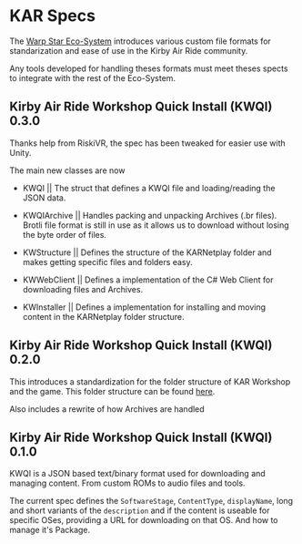# KAR Specs
The [Warp Star Eco-System]() introduces various custom file formats for standarization and ease of use in the Kirby Air Ride community.

Any tools developed for handling theses formats must meet theses spects to integrate with the rest of the Eco-System.

## Kirby Air Ride Workshop Quick Install (KWQI) 0.3.0

Thanks help from RiskiVR, the spec has been tweaked for easier use with Unity.

The main new classes are now

- KWQI || The struct that defines a KWQI file and loading/reading the JSON data.

- KWQIArchive || Handles packing and unpacking Archives (.br files). Brotli file format is still in use as it allows us to download without losing the byte order of files.

- KWStructure || Defines the structure of the KARNetplay folder and makes getting specific files and folders easy.

- KWWebClient || Defines a implementation of the C# Web Client for downloading files and Archives.

- KWInstaller || Defines a implementation for installing and moving content in the KARNetplay folder structure.

## Kirby Air Ride Workshop Quick Install (KWQI) 0.2.0

This introduces a standardization for the folder structure of KAR Workshop and the game.
This folder structure can be found [here](Docs/KARWorkshopFolderStructure.md).

Also includes a rewrite of how Archives are handled


## Kirby Air Ride Workshop Quick Install (KWQI) 0.1.0
KWQI is a JSON based text/binary format used for downloading and managing content. From custom ROMs to audio files and tools.

The current spec defines the `SoftwareStage`, `ContentType`, `displayName`, long and short variants of the `description` and if the content is useable for specific OSes, providing a URL for downloading on that OS. And how to manage it's Package.